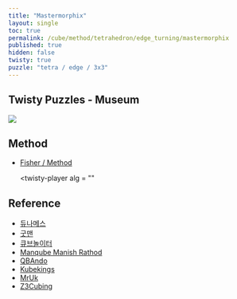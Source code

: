 ```yaml
---
title: "Mastermorphix"
layout: single
toc: true
permalink: /cube/method/tetrahedron/edge_turning/mastermorphix
published: true
hidden: false
twisty: true
puzzle: "tetra / edge / 3x3"
---
```

<span
  id     = "cube"
  puzzle = "{{page.puzzle}}"
  experimental-stickering   = "full"
  experimental-setup-alg    = "FD FR FL LR RD LD FD FL FR LR LD"
  experimental-setup-anchor = "end"  >
</span>
<div id="test"></div>

<head>
  <base target="_blank">
</head>



## Twisty Puzzles - Museum

<a href="https://twistypuzzles.com/app/museum/museum_showitem.php?pkey=675">
  <img src="https://twistypuzzles.com/museum/large/00675-01.jpg">
</a>



## Method

- [Fisher / Method](/cube/method/NxNxN/modification/fisher#method)

  <twisty-player
    alg = ""
  ></twisty-player>



## Reference

- [듀나메스](https://youtu.be/yKW48BaE91M)
- [굿맨](https://youtu.be/NTwVr2T4u-o)
- [큐브놀이터](https://youtu.be/VW-CvVZkRzQ)
- [Manqube Manish Rathod](https://youtu.be/GpHxJILUTHI)
- [QBAndo](https://youtu.be/q6He6FX5540)
- [Kubekings](https://youtu.be/ANvWFXLW9G4)
- [MrUk](https://youtu.be/_ZgduvWVx14)
- [Z3Cubing](https://youtu.be/Q1DXmDGyebc)